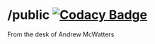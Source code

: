 /public [![Codacy Badge](https://www.codacy.com/project/badge/6c3d3527a7ba44c8b4ee7acc239870a5)](https://www.codacy.com/public/andrewmcwatters/public)
=======

From the desk of Andrew McWatters
